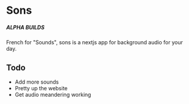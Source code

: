 # Sons
##### ALPHA BUILDS

French for "Sounds", sons is a nextjs app for background audio for your day.

## Todo
- Add more sounds
- Pretty up the website
- Get audio meandering working
